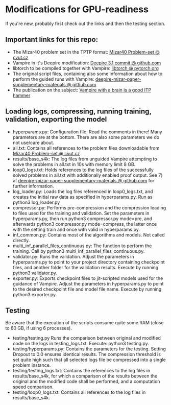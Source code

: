 # Modifications for GPU-readiness
If you're new, probably first check out the links and then the testing section.

## Important links for this repo:
- The Mizar40 problem set in the TPTP format: [Mizar40 Problem-set @ cvut.cz](http://grid01.ciirc.cvut.cz/~mptp/7.13.01_4.181.1147/MPTP2/problems_small_consist.tar.gz)
- Vampire in it's Deepire modification: [Deepire 3.1 commit @ github.com](https://github.com/vprover/vampire/commit/110f414207d632819dea4cf01a1ddaca86d0cca3)
- libtorch to be compiled together with Vampire: [libtorch @ pytorch.org](https://download.pytorch.org/libtorch/cu102/libtorch-shared-with-deps-1.7.0.zip)
- The original script files, containing also some information about how to  perform the guided runs with Vampire: [deepire-mizar-paper-supplementary-materials @ github.com](https://github.com/quickbeam123/deepire-mizar-paper-supplementary-materials)
- The publication on the subject: [Vampire with a brain is a good ITP hammer](https://link.springer.com/chapter/10.1007/978-3-030-86205-3_11)

## Loading logs, compressing, running training, validation, exporting the model 
- hyperparams.py: Configuration file. Read the comments in there! Many parameters are at the bottom. There are also some parameters we do not use/care about.
- all.txt: Contains all references to the problem files downloadable from [Mizar40 Problem-set @ cvut.cz](http://grid01.ciirc.cvut.cz/~mptp/7.13.01_4.181.1147/MPTP2/problems_small_consist.tar.gz)
- results/base_s4k: The log files from unguided Vampire attempting to solve the problems in all.txt in 10s with memory limit 8 GB. 
- loop0_logs.txt: Holds references to the log files of the successfully solved problems in all.txt with additionally enabled proof output. See 7) at [deepire-mizar-paper-supplementary-materials @ github.com](https://github.com/quickbeam123/deepire-mizar-paper-supplementary-materials) for further information.
- log_loader.py: Loads the log files referenced in loop0_logs.txt, and creates the initial raw data as specified in hyperparams.py. Run as python3 log_loader.py
- compressor.py: Performs pre-compression and the compression leading to files used for the training and validation. Set the parameters in hyperparams.py, then run python3 compressor.py mode=pre, and afterwards python3 compressor.py mode=compress, the latter once with the setting train and once with valid in hyperparams.py.
- inf_common.py: Contains most of the algorithms and models. Not called directly.
- multi_inf_parallel_files_continuous.py: The function to perform the training. Call by python3 multi_inf_parallel_files_continuous.py.
- validator.py: Runs the validation. Adjust the parameters in hyperparams.py to point to your project directory containing checkpoint files, and another folder for the validation results. Execute by running python3 validator.py.
- exporter.py: Exports checkpoint files to jit-scripted models used for the guidance of Vampire. Adjust the parameters in hyperparams.py to point to the desired checkpoint file and model file name. Execute by running python3 exporter.py.

## Testing
Be aware that the execution of the scripts consume quite some RAM (close to 60 GB, if using 6 processes).
- testing/testing.py Runs the comparison between original and modified code on the logs in testing_logs.txt. Execute: python3 testing.py.
- testing/hyperparams.py: Contains the parameters for the testing. Setting Dropout to 0.0 ensures identical results. The compression threshold is set quite high such that all selected logs file be compressed into a single problem instance.
- testing/testing_logs.txt: Contains the references to the log files in results/base_s4k, for which a comparison of the results between the original and the modified code shall be performed, and a computation speed comparison.
- testing/loop0_logs.txt: Contains all references to the log files in results/base_s4k.
